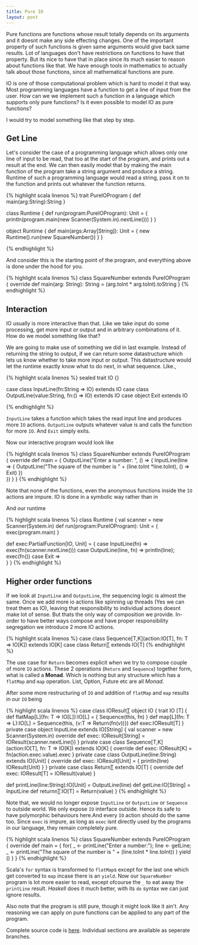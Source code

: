```yaml
---
title: Pure IO
layout: post
---
```


Pure functions are functions whose result totally depends on its arguments and it doesnt make any side effecting changes. One of the important property of such functions is given same arguments would give back same results. Lot of languages don't have restrictions on functions to have that property. But its nice to have that in place since its much easier to reason about functions like that. We have enough tools in mathematics to actually talk about those functions, since all mathematical functions are pure.

IO is one of those computational problem which is hard to model it that way. Most programming languages have a function to get a line of input from the user. How can we we implement such a function in a language which supports only pure functions? Is it even possible to model IO as pure functions? 

I would try to model something like that step by step.

Get Line
--------

Let's consider the case of a programming language which allows only one line of input to be read, that too at the start of the program, and prints out a result at the end. We can then easily model that by making the main function of the program take a string argument and produce a string. Runtime of such a programming language would read a string, pass it on to the function and prints out whatever the function returns.

{% highlight scala linenos %}
trait PureIOProgram {
  def main(arg:String):String
}

class Runtime {
  def run(program:PureIOProgram): Unit = {
    println(program.main(new Scanner(System.in).nextLine()))
  }
}

object Runtime {
  def main(args:Array[String]): Unit = {
    new Runtime().run(new SquareNumber())
  }
}

{% endhighlight %}

And consider this is the starting point of the program, and everything above is done under the hood for you.

{% highlight scala linenos %}
class SquareNumber extends PureIOProgram {
  override def main(arg: String): String = (arg.toInt * arg.toInt).toString
}
{% endhighlight %}

Interaction
-----------

IO usually is more interactive than that. Like we take input do some processing, get more input or output and in arbitrary combinations of it. How do we model something like that? 

We are going to make use of something we did in last example. Instead of returning the string to output, if we can return some datastructure which lets us know whether to take more input or output. This datastructure would let the runtime exactly know what to do next, in what sequence. Like.,

{% highlight scala linenos %}
sealed trait IO {}

case class InputLine(fn:String => IO) extends IO
case class OutputLine(value:String, fn:() => IO) extends IO
case object Exit extends IO

{% endhighlight %}


`InputLine` takes a function which takes the read input line and produces more `IO` actions. `OutputLine` outputs whatever value is and calls the function for more `IO`. And `Exit` simply exits.

Now our interactive program would look like

{% highlight scala linenos %}
class SquareNumber extends PureIOProgram {
  override def main = {
    OutputLine("Enter a number: ", () => {
      InputLine(line => {
        OutputLine("The square of the number is " + (line.toInt *line.toInt), () => Exit)
      })  
    })
  }
}
{% endhighlight %}

Note that none of the functions, even the anonymous functions inside the `IO` actions are impure. IO is done in a symbolic way rather than in 

And our runtime 

{% highlight scala linenos %}
class Runtime {
  val scanner = new Scanner(System.in)
  def run(program:PureIOProgram): Unit = {
    exec(program.main)
  }
  
  def exec:PartialFunction[IO, Unit] = {
    case InputLine(fn) => exec(fn(scanner.nextLine()))
    case OutputLine(line, fn) => println(line); exec(fn())
    case Exit =>   
  }
}
{% endhighlight %}

Higher order functions
----------------------

If we look at `InputLine` and `OutputLine`, the sequencing logic is almost the same. Once we add more io actions like spinning up threads (Yes we can treat them as IO), leaving that responsibility to individual actions doesnt make lot of sense. But thats the only way of composition we provide. In-order to have better ways compose and have proper responsibility segregation we introduce 2 more IO actions. 

{% highlight scala linenos %}
case class Sequence[T,K](action:IO[T], fn: T => IO[K]) extends IO[K]
case class Return[T](value:T) extends IO[T]
{% endhighlight %}


The use case for `Return` becomes explicit when we try to compose couple of more `IO` actions. These 2 operations (`Return` and `Sequence`) together form, what is called a **Monad**. Which is nothing but any structure which has a `flatMap` and `map` operation. List, Option, Future etc are all *Monad*.

After some more restructuring of `IO` and addition of `flatMap` and `map` results in our `IO` being

{% highlight scala linenos %}
case class IOResult[T](value:T)
object IO {
  trait IO [T] {
    def flatMap[L](fn: T => IO[L]):IO[L] = {
      Sequence(this, fn)
    }
    def map[L](fn: T => L):IO[L] = Sequence(this, {v:T => Return(fn(v))})
    def exec:IOResult[T]
  }
  private case object InputLine extends IO[String]  {
    val scanner = new Scanner(System.in)
    override def exec: IOResult[String] = IOResult(scanner.nextLine())
  }
 private case class Sequence[T,K](action:IO[T], fn: T => IO[K]) extends IO[K] {
    override def exec: IOResult[K] = fn(action.exec.value).exec
  }
  private case class OutputLine(line:String) extends IO[Unit] {
    override def exec: IOResult[Unit] = {
      println(line)
      IOResult(Unit)
    }
  }
  private case class Return[T](value:T) extends IO[T] {
    override def exec: IOResult[T] = IOResult(value)
  }

  def printLine(line:String):IO[Unit] = OutputLine(line)
  def getLine:IO[String] = InputLine
  def returnn[T](value:T):IO[T] = Return(value)
}
{% endhighlight %}

Note that, we would no longer expose `InputLine` or `OutputLine` or `Sequence` to outside world. We only expose `IO` interface outside. Hence its safe to have polymorphic behaviours here.And every `IO` action should do the same too. Since `exec` is impure, as long as `exec` isnt directly used by the programs in our language, they remain completely pure. 


{% highlight scala linenos %}
class SquareNumber extends PureIOProgram {
  override def main = {
    for(
      _ <- printLine("Enter a number:");
      line <- getLine;
      _ <- printLine("The square of the number is " + (line.toInt * line.toInt))
    ) yield ()
  }
}
{% endhighlight %}

Scala's `for` syntax is transformed to `flatMap`s except for the last one which get converted to `map` incase there is an `yield`. Now our `SquareNumber` program is lot more easier to read, except ofcourse the `_` to eat away the `printLine` result. *Haskell* does it much better, with its `do` syntax we can just ignore results. 

Also note that the program is still pure, though it might look like it ain't. Any reasoning we can apply on pure functions can be applied to any part of the program.


Complete source code is [here](https://github.com/yellowflash/pure-io). Individual sections are available as seperate branches.